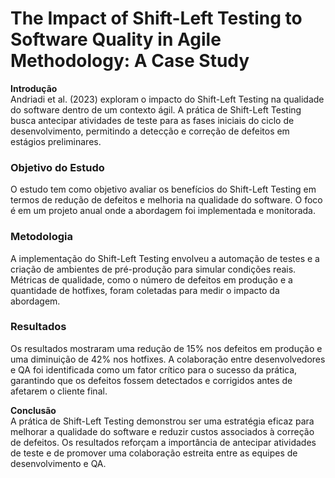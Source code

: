 # The Impact of Shift-Left Testing to Software Quality in Agile Methodology: A Case Study

**Introdução**  
Andriadi et al. (2023) exploram o impacto do Shift-Left Testing na qualidade do software dentro de um contexto ágil. A prática de Shift-Left Testing busca antecipar atividades de teste para as fases iniciais do ciclo de desenvolvimento, permitindo a detecção e correção de defeitos em estágios preliminares.

### Objetivo do Estudo  
O estudo tem como objetivo avaliar os benefícios do Shift-Left Testing em termos de redução de defeitos e melhoria na qualidade do software. O foco é em um projeto anual onde a abordagem foi implementada e monitorada.

### Metodologia  
A implementação do Shift-Left Testing envolveu a automação de testes e a criação de ambientes de pré-produção para simular condições reais. Métricas de qualidade, como o número de defeitos em produção e a quantidade de hotfixes, foram coletadas para medir o impacto da abordagem.

### Resultados  
Os resultados mostraram uma redução de 15% nos defeitos em produção e uma diminuição de 42% nos hotfixes. A colaboração entre desenvolvedores e QA foi identificada como um fator crítico para o sucesso da prática, garantindo que os defeitos fossem detectados e corrigidos antes de afetarem o cliente final.

**Conclusão**  
A prática de Shift-Left Testing demonstrou ser uma estratégia eficaz para melhorar a qualidade do software e reduzir custos associados à correção de defeitos. Os resultados reforçam a importância de antecipar atividades de teste e de promover uma colaboração estreita entre as equipes de desenvolvimento e QA.
